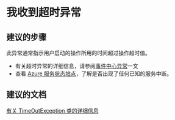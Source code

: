 <properties 
    pageTitle="I am receiving a timeout exception" 
    description="我收到超时异常" 
    service="microsoft.eventhub"
    resource="namespaces"
    authors="jtaubensee"
    displayOrder="1"
    selfHelpType="resource"
    supportTopicIds=""
    resourceTags="" 
    productPesIds=""
    cloudEnvironments="public" 
/>


# 我收到超时异常

## **建议的步骤**
此异常通常指示用户启动的操作所用的时间超过操作超时值。 
* 有关超时异常的详细信息，请参阅[事件中心异常](https://azure.microsoft.com/documentation/articles/event-hubs-messaging-exceptions/#timeoutexception)一文
* 查看 [Azure 服务状态站点](https://azure.microsoft.com/status/)，了解是否出现了任何已知的服务中断。

## **建议的文档**
[有关 TimeOutException 类的详细信息](https://msdn.microsoft.com/library/system.timeoutexception.aspx)<br>


<!--HONumber=Aug16_HO4-->


